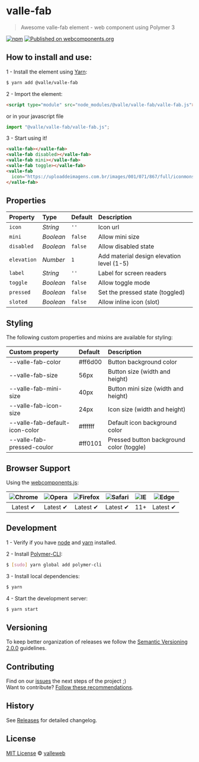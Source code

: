 # valle-fab

> Awesome valle-fab element - web component using Polymer 3

[![npm](https://img.shields.io/npm/v/@valle/valle-fab.svg)](https://www.npmjs.com/package/@valle/valle-fab)
[![Published on webcomponents.org](https://img.shields.io/badge/webcomponents.org-published-blue.svg)](https://www.webcomponents.org/element/@valle/valle-fab)

## How to install and use:

1 - Install the element using [Yarn](http://yarn.io/):

```sh
$ yarn add @valle/valle-fab
```

2 -  Import the element:

```html
<script type="module" src="node_modules/@valle/valle-fab/valle-fab.js"></script>
```

or in your javascript file

```js
import "@valle/valle-fab/valle-fab.js";
```

3 - Start using it!

<!--
```
<custom-element-demo>
  <template>
    <script type="module" src="valle-fab.js"></script>
    <next-code-block></next-code-block>
  </template>
</custom-element-demo>
```
-->

```html
<valle-fab></valle-fab>
<valle-fab disabled></valle-fab>
<valle-fab mini></valle-fab>
<valle-fab toggle></valle-fab>
<valle-fab
  icon="https://uploaddeimagens.com.br/images/001/071/867/full/iconmonstr-fast-food-3-32.png">
</valle-fab>
```

## Properties

Property    | Type      | Default | Description
:---        |:---       |:---     |:---
`icon`      | *String*  | `''`    | Icon url
`mini`      | *Boolean* | `false` | Allow mini size
`disabled`  | *Boolean* | `false` | Allow disabled state
`elevation` | *Number*  | `1`     | Add material design elevation level (1-5)
`label`     | *String*  | `''`    | Label for screen readers
`toggle`    | *Boolean* | `false` | Allow toggle mode
`pressed`   | *Boolean* | `false` | Set the pressed state (toggled)
`sloted`    | *Boolean* | `false` | Allow inline icon (slot)

## Styling

The following custom properties and mixins are available for styling:

Custom property                     | Default | Description
:---                                |:---     |:---
--valle-fab-color              | #ff6d00 | Button background color
--valle-fab-size               | 56px    | Button size (width and height)
--valle-fab-mini-size          | 40px    | Button mini size (width and height)
--valle-fab-icon-size          | 24px    | Icon size (width and height)
--valle-fab-default-icon-color | #ffffff | Default icon background color
--valle-fab-pressed-coulor     | #ff0101 | Pressed button background color (toggle)

## Browser Support

Using the [webcomponents.js](https://github.com/WebComponents/webcomponentsjs):

 ![Chrome](https://cdnjs.cloudflare.com/ajax/libs/browser-logos/39.2.2/chrome/chrome_48x48.png) | ![Opera](https://cdnjs.cloudflare.com/ajax/libs/browser-logos/39.2.2/opera/opera_48x48.png) | ![Firefox](https://cdnjs.cloudflare.com/ajax/libs/browser-logos/39.2.2/firefox/firefox_48x48.png) | ![Safari](https://cdnjs.cloudflare.com/ajax/libs/browser-logos/39.2.2/safari/safari_48x48.png) |![IE](https://cdnjs.cloudflare.com/ajax/libs/browser-logos/39.2.2/archive/internet-explorer_9-11/internet-explorer_9-11_48x48.png) |  ![Edge](https://cdnjs.cloudflare.com/ajax/libs/browser-logos/39.2.2/edge/edge_48x48.png) |
:---: | :---: | :---: | :---: | :---: | :---: |
Latest ✔ | Latest ✔ | Latest ✔ | Latest ✔ | 11+ | Latest ✔

## Development

1 - Verify if you have [node](http://nodejs.org/) and [yarn](http://yarn.io/) installed.

2 - Install [Polymer-CLI](https://www.polymer-project.org/3.0/docs/tools/polymer-cli):

```sh
$ [sudo] yarn global add polymer-cli
```

3 - Install local dependencies:

```sh
$ yarn
```

4 - Start the development server:

```sh
$ yarn start
```

## Versioning

To keep better organization of releases we follow the [Semantic Versioning 2.0.0](http://semver.org/) guidelines.

## Contributing

Find on our [issues](https://github.com/valleweb/valle-fab/issues/) the next steps of the project ;)
<br>
Want to contribute? [Follow these recommendations](https://github.com/valleweb/valle-fab/blob/master/CONTRIBUTING.md).

## History

See [Releases](https://github.com/valleweb/valle-fab/releases) for detailed changelog.

## License

[MIT License](https://github.com/valleweb/valle-fab/blob/master/LICENSE.md) © [valleweb](https://github.com/orgs/valleweb/people)
